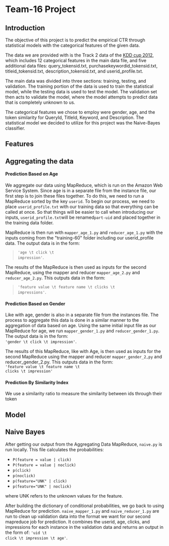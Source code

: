 Team-16 Project
=============


Introduction
-------------
The objective of this project is to predict the empirical CTR through statistical models with the categorical features of the given data.

The data we are provided with is the Track 2 data of the [KDD cup 2012](https://www.kddcup2012.org/c/kddcup2012-track2), which includes 12 categorical features in the main data file, and five additional data files: query_tokensid.txt, purchasekeywordid_tokensid.txt, titleid_tokensid.txt, description_tokensid.txt, and userid_profile.txt.

The main data was divided into three sections: training, testing, and validation. The training portion of the data is used to train the statistical model, while the testing data is used to test the model. The validation set then acts to validate the model, where the model attempts to predict data that is completely unknown to us.

The categorical features we chose to employ were gender, age, and the token similarity for QueryId, TitleId, Keyword, and Description. The statistical model we decided to utilize for this project was the Naive-Bayes classifier.


Features
-------------
## Aggregating the data
#### Prediction Based on Age


We aggregate our data using MapReduce, which is run on the Amazon Web Service System. Since age is in a separate file from the instance file, our first step is to join these files together. To do this, we need to run a MapReduce sorted by the key <code>userid</code>. To begin our process, we need to place <code>userid_profile.txt</code> with our training data so that everything can be called at once. So that things will be easier to call when introducing our inputs, <code>userid_profile.txt</code>will be renamed<code>part-uid</code> and placed together in the training data folder.

MapReduce is then run with <code>mapper_age_1.py</code> and <code>reducer_age_1.py</code> with the inputs coming from the "training-60" folder including our userid_profile data. The output data is in the form:<br>
    <blockquote>
        <code>'age \t click \t impression'</code>.
    </blockquote>

The results of the MapReduce is then used as inputs for the second MapReduce, using the mapper and reducer <code>mapper_age_2.py</code> and <code>reducer_age_2.py</code>. This outputs data in the form:<br>
    <blockquote>
        <code>'feature value \t feature name \t clicks \t impressions'</code>.
    </blockquote>


#### Prediction Based on Gender

Like with age, gender is also in a separate file from the instances file. The process to aggregate this data is done in a similar manner to the aggregation of data based on age. Using the same initial input file as our MapReduce for age, we run <code>mapper_gender_1.py</code> and <code>reducer_gender_1.py</code>. The output data is in the form: <br>
    <code>'gender \t click \t impression'</code>.

The results of this MapReduce, like with Age, is then used as inputs for the second MapReduce using the mapper and reducer <code>mapper_gender_2,py</code> and reducer_gender_2.py</code>. This outputs data in the form:<br>
    <code>'feature value \t feature name \t clicks \t impression'</code>

#### Prediction By Similarity Index

We use a similarity ratio to measure the similarity between ids through their token



Model
-------------
## Naive Bayes

After getting our output from the Aggregating Data MapReduce, <code>naive.py</code> is run locally. This file calculates the probabilities:
<ul>
    <li><code>P(feature = value | click)</code></li>
    <li><code>P(feature = value | noclick)</code></li>
    <li><code>p(click)</code></li>
    <li><code>p(noclick)</code></li>
    <li><code>p(feature="UNK" | click)</code></li>
    <li><code>p(feature="UNK" | noclick)</code></li>
</ul>
where UNK refers to the unknown values for the feature.

After building the dictionary of conditional probabilities, we go back to using MapReduce for prediction. <code>naive_mapper_1.py</code> and <code>naive_reducer_1.py</code> are run to clean up validation data into the format we want for our second mapreduce job for prediction. It combines the userid, age, clicks, and impressions for each instance in the validation data and returns an output in the form of: <code>'uid \t click \t impression \t age'</code>.

